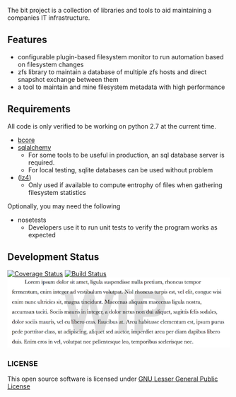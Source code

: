 The bit project is a collection of libraries and tools to aid maintaining a companies IT infrastructure.

## Features

- configurable plugin-based filesystem monitor to run automation based on filesystem changes
- zfs library to maintain a database of multiple zfs hosts and direct snapshot exchange between them
- a tool to maintain and mine filesystem metadata with high performance

## Requirements

All code is only verified to be working on python 2.7 at the current time.

* [bcore](https://github.com/Byron/bcore)
* [sqlalchemy](https://github.com/zzzeek/sqlalchemy)
    - For some tools to be useful in production, an sql database server is required.
    - For local testing, sqlite databases can be used without problem
* ([lz4](https://pypi.python.org/pypi/lz4))
    - Only used if available to compute entrophy of files when gathering filesystem statistics

Optionally, you may need the following

* nosetests
    -  Developers use it to run unit tests to verify the program works as expected

## Development Status

[![Coverage Status](https://coveralls.io/repos/Byron/bit/badge.png)](https://coveralls.io/r/Byron/bit)
[![Build Status](https://travis-ci.org/Byron/bit.svg?branch=master)](https://travis-ci.org/Byron/bit)
![under construction](https://raw.githubusercontent.com/Byron/bcore/master/src/images/wip.png)

### LICENSE

This open source software is licensed under [GNU Lesser General Public License](https://github.com/Byron/bit/blob/master/LICENSE.md)
